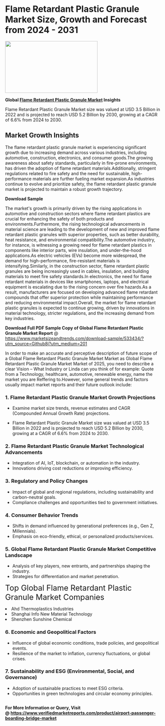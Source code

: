 <H1>Flame Retardant Plastic Granule Market Size, Growth and Forecast from 2024 - 2031</H1><img class="aligncenter size-medium wp-image-584254" src="https://thirdeyenews.in/wp-content/uploads/2024/09/Global-Market-Research-300x168.jpeg" alt="" width="300" height="168" /><p><strong>Global&nbsp;<a href="https://www.marketsizeandtrends.com/download-sample/533434/?utm_source=Github8j?utm_medium=201">Flame Retardant Plastic Granule Market</a> Insights</strong></p><p>Flame Retardant Plastic Granule Market size was valued at USD 3.5 Billion in 2022 and is projected to reach USD 5.2 Billion by 2030, growing at a CAGR of 6.6% from 2024 to 2030.</p><p><h2>Market Growth Insights</h2> The flame retardant plastic granule market is experiencing significant growth due to increasing demand across various industries, including automotive, construction, electronics, and consumer goods.The growing awareness about safety standards, particularly in fire-prone environments, has driven the adoption of flame retardant materials.Additionally, stringent regulations related to fire safety and the need for sustainable, high-performance materials are further fueling market expansion.As industries continue to evolve and prioritize safety, the flame retardant plastic granule market is projected to maintain a robust growth trajectory.<p><strong>Download Sample</strong></p> The market's growth is primarily driven by the rising applications in automotive and construction sectors where flame retardant plastics are crucial for enhancing the safety of both products and environments.Furthermore, the rising technological advancements in material science are leading to the development of new and improved flame retardant plastic granules with superior properties, such as better durability, heat resistance, and environmental compatibility.The automotive industry, for instance, is witnessing a growing need for flame retardant plastics in components like interior parts, wire insulation, and under-the-hood applications.As electric vehicles (EVs) become more widespread, the demand for high-performance, fire-resistant materials is intensifying.Similarly, in the construction sector, flame retardant plastic granules are being increasingly used in cables, insulation, and building materials to meet fire safety standards.In electronics, the need for flame retardant materials in devices like smartphones, laptops, and electrical equipment is escalating due to the rising concern over fire hazards.As a result, manufacturers are focused on developing advanced flame retardant compounds that offer superior protection while maintaining performance and reducing environmental impact.Overall, the market for flame retardant plastic granules is expected to continue growing, driven by innovations in material technology, stricter regulations, and the increasing demand from key industries.<p><span class=""><strong>Download Full PDF Sample Copy of Global Flame Retardant Plastic Granule Market Report</strong> @ <a href="https://www.marketsizeandtrends.com/download-sample/533434/?utm_source=Github8j?utm_medium=201" target="_blank">https://www.marketsizeandtrends.com/download-sample/533434/?utm_source=Github8j?utm_medium=201</a></span></p><p>In order to make an accurate and perceptive description of future scope of a Global&nbsp;Flame Retardant Plastic Granule Market Market as Global&nbsp;Flame Retardant Plastic Granule Market Market of 2025, you need to describe a clear Vision &ndash; What Industry or Linda can you think of for example: Quote from a Technology, healthcare, automotive, renewable energy, name the market you are Reffering to.However, some general trends and factors usually impact market reports and their future outlook include:</p><h3>1.&nbsp;<strong>Flame Retardant Plastic Granule Market Growth Projections</strong></h3><ul><li>Examine market size trends, revenue estimates and CAGR (Compounded Annual Growth Rate) projections.</li><li><p>Flame Retardant Plastic Granule Market size was valued at USD 3.5 Billion in 2022 and is projected to reach USD 5.2 Billion by 2030, growing at a CAGR of 6.6% from 2024 to 2030.</p></li></ul><h3>2.&nbsp;<strong>Flame Retardant Plastic Granule Market Technological Advancements</strong></h3><ul><li>Integration of AI, IoT, blockchain, or automation in the industry.</li><li>Innovations driving cost reductions or improving efficiency.</li></ul><h3>3.&nbsp;<strong>Regulatory and Policy Changes</strong></h3><ul><li>Impact of global and regional regulations, including sustainability and carbon-neutral goals.</li><li>Compliance challenges and opportunities tied to government initiatives.</li></ul><h3>4.&nbsp;<strong>Consumer Behavior Trends</strong></h3><ul><li>Shifts in demand influenced by generational preferences (e.g., Gen Z, Millennials).</li><li>Emphasis on eco-friendly, ethical, or personalized products/services.</li></ul><h3>5.&nbsp;<strong>Global Flame Retardant Plastic Granule Market Competitive Landscape</strong></h3><ul><li>Analysis of key players, new entrants, and partnerships shaping the industry.</li><li>Strategies for differentiation and market penetration.</li></ul><p data-pm-slice="1 1 []"><span style="color: inherit; font-family: inherit; font-size: 25px;">Top Global Flame Retardant Plastic Granule Market Companies</span></p><div class="" data-test-id=""><p><li>Ahd Thermoplastics Industries</li><li> Shanghai Info New Material Technology</li><li> Shenzhen Sunshine Chemical</li></p></div><h3>6.&nbsp;<strong>Economic and Geopolitical Factors</strong></h3><ul><li>Influence of global economic conditions, trade policies, and geopolitical events.</li><li>Resilience of the market to inflation, currency fluctuations, or global crises.</li></ul><h3>7.&nbsp;<strong>Sustainability and ESG (Environmental, Social, and Governance)</strong></h3><ul><li>Adoption of sustainable practices to meet ESG criteria.</li><li>Opportunities in green technologies and circular economy principles.</li></ul><h2><strong style="font-size: 14px;">For More Information or Query, Visit @&nbsp;</strong><a style="background-color: #ffffff; font-size: 14px;" href="https://www.marketsizeandtrends.com/report/flame-retardant-plastic-granule-market/" target="_blank">https://www.verifiedmarketreports.com/product/airport-passenger-boarding-bridge-market</a></h2>